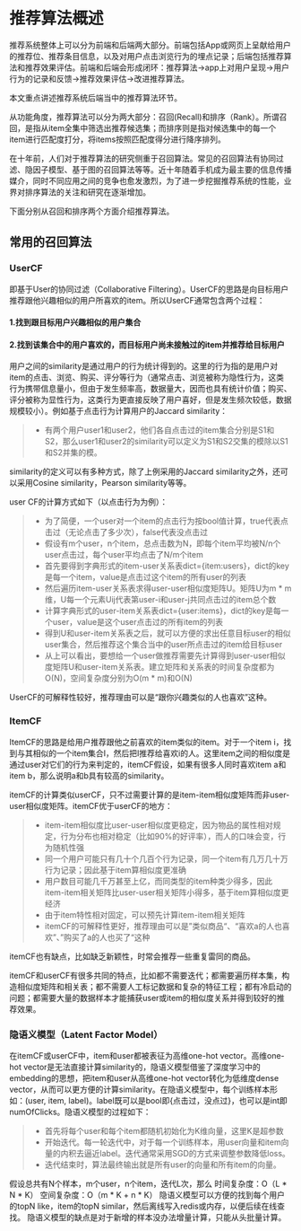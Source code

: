 # 推荐算法概述

推荐系统整体上可以分为前端和后端两大部分。前端包括App或网页上呈献给用户的推荐位、推荐条目信息，以及对用户点击浏览行为的埋点记录；后端包括推荐算法和推荐效果评估。前端和后端会形成闭环：推荐算法->app上对用户呈现->用户行为的记录和反馈->推荐效果评估->改进推荐算法。

本文重点讲述推荐系统后端当中的推荐算法环节。

从功能角度，推荐算法可以分为两大部分：召回(Recall)和排序（Rank）。所谓召回，是指从item全集中筛选出推荐候选集；而排序则是指对候选集中的每一个item进行匹配度打分，将items按照匹配度得分进行降序排列。

在十年前，人们对于推荐算法的研究侧重于召回算法。常见的召回算法有协同过滤、隐因子模型、基于图的召回算法等等。近十年随着手机成为最主要的信息传播媒介，同时不同应用之间的竞争也愈发激烈，为了进一步挖掘推荐系统的性能，业界对排序算法的关注和研究在逐渐增加。

下面分别从召回和排序两个方面介绍推荐算法。

## 常用的召回算法

### UserCF 
即基于User的协同过滤（Collaborative Filtering）。UserCF的思路是向目标用户推荐跟他兴趣相似的用户所喜欢的item。所以UserCF通常包含两个过程：
#### 1.找到跟目标用户兴趣相似的用户集合
#### 2.找到该集合中的用户喜欢的，而目标用户尚未接触过的item并推荐给目标用户

用户之间的similarity是通过用户的行为统计得到的。这里的行为指的是用户对item的点击、浏览、购买、评分等行为（通常点击、浏览被称为隐性行为，这类行为携带信息量小，但由于发生频率高，数据量大，因而也具有统计价值；购买、评分被称为显性行为，这类行为更直接反映了用户喜好，但是发生频次较低，数据规模较小）。例如基于点击行为计算用户的Jaccard similarity：
>* 有两个用户user1和user2，他们各自点击过的item集合分别是S1和S2，那么user1和user2的similarity可以定义为S1和S2交集的模除以S1和S2并集的模。

similarity的定义可以有多种方式，除了上例采用的Jaccard similarity之外，还可以采用Cosine similarity，Pearson similarity等等。

user CF的计算方式如下（以点击行为为例）：
>* 为了简便，一个user对一个item的点击行为按bool值计算，true代表点击过（无论点击了多少次），false代表没点击过
>* 假设有m个user，n个item，总点击数为N，即每个item平均被N/n个user点击过，每个user平均点击了N/m个item
>* 首先要得到字典形式的item-user关系表dict={item:users}，dict的key是每一个item，value是点击过这个item的所有user的列表
>* 然后遍历item-user关系表求得user-user相似度矩阵U。矩阵U为m * m维，U每一个元素Uij代表第user-i和user-j共同点击过的item总个数
>* 计算字典形式的user-item关系表dict={user:items}，dict的key是每一个user，value是这个user点击过的所有item的列表
>* 得到U和user-item关系表之后，就可以方便的求出任意目标user的相似user集合，然后推荐这个集合当中的user所点击过的item给目标user
>* 从上可以看出，要想给一个user做推荐需要先计算得到user-user相似度矩阵U和user-item关系表。建立矩阵和关系表的时间复杂度都为O(N)，空间复杂度分别为O(m * m)和O(N)

UserCF的可解释性较好，推荐理由可以是“跟你兴趣类似的人也喜欢”这种。

### ItemCF
ItemCF的思路是给用户推荐跟他之前喜欢的item类似的item。对于一个item i，找到与其相似的一个item集合I，然后把I推荐给喜欢i的人。这里item之间的相似度是通过user对它们的行为来判定的，itemCF假设，如果有很多人同时喜欢item a和item b，那么说明a和b具有较高的similarity。

itemCF的计算类似userCF，只不过需要计算的是item-item相似度矩阵而非user-user相似度矩阵。itemCF优于userCF的地方：

>* item-item相似度比user-user相似度更稳定，因为物品的属性相对规定，行为分布也相对稳定（比如90%的好评率），而人的口味会变，行为随机性强
>* 同一个用户可能只有几十个几百个行为记录，同一个item有几万几十万行为记录；因此基于item算相似度更准确
>* 用户数目可能几千万甚至上亿，而同类型的item种类少得多，因此item-item相关矩阵比user-user相关矩阵小得多，基于item算相似度更经济
>* 由于item特性相对固定，可以预先计算item-item相关矩阵
>* itemCF的可解释性更好，推荐理由可以是”类似商品“、“喜欢a的人也喜欢”、”购买了a的人也买了“这种

itemCF也有缺点，比如缺乏新颖性，时常会推荐一些重复雷同的商品。

itemCF和userCF有很多共同的特点，比如都不需要迭代；都需要遍历样本集，构造相似度矩阵和相关表；都不需要人工标记数据和复杂的特征工程；都有冷启动的问题；都需要大量的数据样本才能捕获user或item的相似度关系并得到较好的推荐效果。

### 隐语义模型（Latent Factor Model）
在itemCF或userCF中，item和user都被表征为高维one-hot vector。高维one-hot vector是无法直接计算similarity的，隐语义模型借鉴了深度学习中的embedding的思想，把item和user从高维one-hot vector转化为低维度dense vector，从而可以更方便的计算similarity。在隐语义模型中，每个训练样本形如：(user, item, label)。label既可以是bool即{点击过，没点过}，也可以是int即numOfClicks。隐语义模型的过程如下：
>* 首先将每个user和每个item都随机初始化为K维向量，这里K是超参数
>* 开始迭代。每一轮迭代中，对于每一个训练样本，用user向量和item向量的内积去逼近label。迭代通常采用SGD的方式来调整参数降低loss。
>* 迭代结束时，算法最终输出就是所有user的向量和所有item的向量。

假设总共有N个样本，m个user，n个item，迭代L次，那么
时间复杂度：O（L * N * K）
空间复杂度：O（m * K + n * K）
隐语义模型可以方便的找到每个用户的topN like，item的topN similar，然后离线写入redis或内存，以便后续在线查找。
隐语义模型的缺点是对于新增的样本没办法增量计算，只能从头批量计算。
